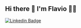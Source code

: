 ## Hi there 👋 I'm Flavio 👨‍💻
[
![Linkedin Badge](https://img.shields.io/badge/LinkedIn-0077B5?style=for-the-badge&logo=linkedin&logoColor=white=&link=https://www.linkedin.com/in/flavioapereira/)](https://www.linkedin.com/in/flavioapereira/)








<!--
**flavioalessandropereira/flavioalessandropereira** is a ✨ _special_ ✨ repository because its `README.md` (this file) appears on your GitHub profile.

Here are some ideas to get you started:

- 🔭 I’m currently working on ...
- 🌱 I’m currently learning ...
- 👯 I’m looking to collaborate on ...
- 🤔 I’m looking for help with ...
- 💬 Ask me about ...
- 📫 How to reach me: ...
- 😄 Pronouns: ...
- ⚡ Fun fact: ...
-->
<!--stackedit_data:
eyJoaXN0b3J5IjpbMTE5NzIzMTM1NCwtNzA4MjEyMjAsMTE5ND
c4MDY3MSwtMTU2MTE5MDU3NywtMTYzNjI3Mzc1MSwtMTE3MjEy
NTUwNSwtNDM3OTE2NTg1LDE5MzA2MzQzNTUsLTE0MTY4NzA2Mz
gsODg3MTY3MzY0LC01NzQ2ODk4MDgsLTE4MjY1NTc4OTddfQ==

-->